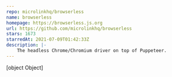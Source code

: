 ```yaml
---
repo: microlinkhq/browserless
name: browserless
homepage: https://browserless.js.org
url: https://github.com/microlinkhq/browserless
stars: 1673
starredAt: 2021-07-09T01:42:33Z
description: |-
    The headless Chrome/Chromium driver on top of Puppeteer.
---
```


[object Object]
